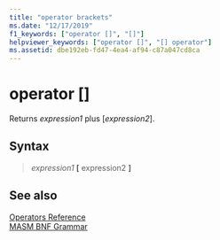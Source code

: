 ```yaml
---
title: "operator brackets"
ms.date: "12/17/2019"
f1_keywords: ["operator []", "[]"]
helpviewer_keywords: ["operator []", "[] operator"]
ms.assetid: dbe192eb-fd47-4ea4-af94-c87a047cd8ca
---
```

# operator \[\]

Returns *expression1* plus \[*expression2*\].

## Syntax

> *expression1* **[** expression2 **]**

## See also

[Operators Reference](../../assembler/masm/operators-reference.md)<br/>
[MASM BNF Grammar](masm-bnf-grammar.md)

